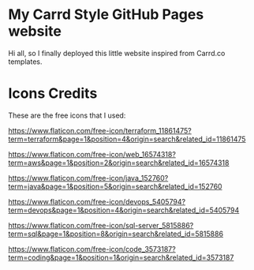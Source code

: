 # My Carrd Style GitHub Pages website

Hi all, so I finally deployed this little website inspired from Carrd.co templates.

# Icons Credits

These are the free icons that I used:

https://www.flaticon.com/free-icon/terraform_11861475?term=terraform&page=1&position=4&origin=search&related_id=11861475

https://www.flaticon.com/free-icon/web_16574318?term=aws&page=1&position=2&origin=search&related_id=16574318

https://www.flaticon.com/free-icon/java_152760?term=java&page=1&position=5&origin=search&related_id=152760

https://www.flaticon.com/free-icon/devops_5405794?term=devops&page=1&position=4&origin=search&related_id=5405794

https://www.flaticon.com/free-icon/sql-server_5815886?term=sql&page=1&position=8&origin=search&related_id=5815886

https://www.flaticon.com/free-icon/code_3573187?term=coding&page=1&position=1&origin=search&related_id=3573187


